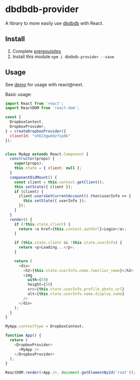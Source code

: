 # dbdbdb-provider

A library to more easily use [dbdbdb](https://github.com/jonathanhudak/dbdbdb) with React.

## Install
1. Complete [prerequisites](https://github.com/jonathanhudak/dbdbdb#prerequisites)
2. Install this module `npm i dbdbdb-provider --save`

## Usage
See [demo](https://github.com/jonathanhudak/dbdbdb-provider/blob/master/demo.js) for usage with react@next.

Basic usage:
```js
import React from 'react';
import ReactDOM from 'react-dom';

const {
  DropboxContext,
  DropboxProvider,
} = createDropboxProvider({
  clientId: "xhb23gwddzfsp8k"
});


class MyApp extends React.Component {
  constructor(props) {
    super(props);
    this.state = { client: null };
  }
  componentDidMount() {
    const client = this.context.getClient();
    this.setState({ client });
    if (client) {
      client.usersGetCurrentAccount().then(userInfo => {
        this.setState({ userInfo });
      });
    }
  }
  render() {
    if (!this.state.client) {
      return <a href={this.context.authUrl}>Login</a>;
    }

    if (this.state.client && !this.state.userInfo) {
      return <p>Loading...</p>;
    }

    return (
      <div>
        <h2>{this.state.userInfo.name.familiar_name}</h2>
        <img
          with={50}
          height={50}
          src={this.state.userInfo.profile_photo_url}
          alt={this.state.userInfo.name.display_name}
        />
      </div>
    );
  }
}

MyApp.contextType = DropboxContext;

function App() {
  return (
    <DropboxProvider>
      <MyApp />
    </DropboxProvider>
  );
}

ReactDOM.render(<App />, document.getElementById('root'));
```
